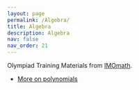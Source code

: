 ```yaml
---
layout: page
permalink: /Algebra/
title: Algebra
description: Algebra
nav: false
nav_order: 21
---
```


Olympiad Training Materials from [IMOmath](https://imomath.com/index.cgi?page=mathTexts).

- [More on polynomials](https://jpsaha.github.io/M/blog/2024/MorePoly/)


<!--
For now, this page is assumed to be a static description of your courses. You can convert it to a collection similar to `_projects/` so that you can have a dedicated page for each course.

Organize your courses by years, topics, or universities, however you like!
-->